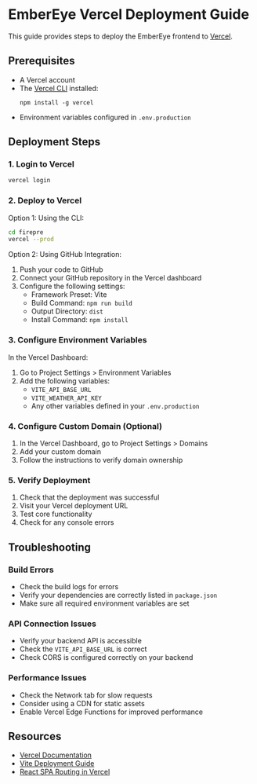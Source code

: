 # EmberEye Vercel Deployment Guide

This guide provides steps to deploy the EmberEye frontend to [Vercel](https://vercel.com).

## Prerequisites

- A Vercel account
- The [Vercel CLI](https://vercel.com/docs/cli) installed:
  ```
  npm install -g vercel
  ```
- Environment variables configured in `.env.production`

## Deployment Steps

### 1. Login to Vercel

```bash
vercel login
```

### 2. Deploy to Vercel

Option 1: Using the CLI:

```bash
cd firepre
vercel --prod
```

Option 2: Using GitHub Integration:

1. Push your code to GitHub
2. Connect your GitHub repository in the Vercel dashboard
3. Configure the following settings:
   - Framework Preset: Vite
   - Build Command: `npm run build`
   - Output Directory: `dist`
   - Install Command: `npm install`

### 3. Configure Environment Variables

In the Vercel Dashboard:
1. Go to Project Settings > Environment Variables
2. Add the following variables:
   - `VITE_API_BASE_URL`
   - `VITE_WEATHER_API_KEY`
   - Any other variables defined in your `.env.production`

### 4. Configure Custom Domain (Optional)

1. In the Vercel Dashboard, go to Project Settings > Domains
2. Add your custom domain
3. Follow the instructions to verify domain ownership

### 5. Verify Deployment

1. Check that the deployment was successful
2. Visit your Vercel deployment URL
3. Test core functionality
4. Check for any console errors

## Troubleshooting

### Build Errors

- Check the build logs for errors
- Verify your dependencies are correctly listed in `package.json`
- Make sure all required environment variables are set

### API Connection Issues

- Verify your backend API is accessible
- Check the `VITE_API_BASE_URL` is correct
- Check CORS is configured correctly on your backend

### Performance Issues

- Check the Network tab for slow requests
- Consider using a CDN for static assets
- Enable Vercel Edge Functions for improved performance

## Resources

- [Vercel Documentation](https://vercel.com/docs)
- [Vite Deployment Guide](https://vitejs.dev/guide/static-deploy.html)
- [React SPA Routing in Vercel](https://vercel.com/guides/deploying-react-with-vercel-router)
